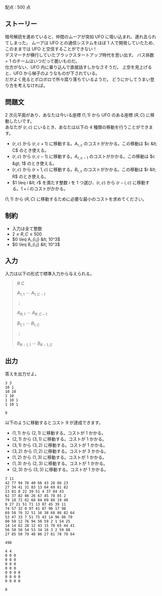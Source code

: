 配点 : $500$ 点

## ストーリー

暗号解読を進めていると、仲間のムーアが突如 UFO に吸い込まれ、連れ去られてしまった。
ムーアは UFO との通信システムをほぼ 1 人で開発していたため、このままでは UFO と交信することができない！<br>
デスマーチが横行していたブラックスタートアップ時代を思い出す。
バス係数${} = 1$ のチームはいつだって脆いものだ。<br>
仕方がない、UFO 内に乗り込んで直接話すしかなさそうだ。
上空を見上げると、UFO から梯子のようなものが下されている。<br>
だがよく見るとボロボロで所々腐り落ちているようだ。
どうにかしてうまい登り方を考えなければ。

## 問題文

$2$ 次元平面があり、あなたは今いる座標 $(1, 1)$ から UFO のある座標 $(R, C)$ に移動したいです。<br>
あなたが $(r, c)$ にいるとき、あなたは以下の $4$ 種類の移動を行うことができます。  

- $(r, c)$ から $(r, c + 1)$ に移動する。$A_{r, c}$ のコストがかかる。この移動は $c &lt; C$ のとき使える。
- $(r, c)$ から $(r, c - 1)$ に移動する。$A_{r, c - 1}$ のコストがかかる。この移動は $c &gt; 1$ のとき使える。
- $(r, c)$ から $(r + 1, c)$ に移動する。$B_{r, c}$ のコストがかかる。この移動は $r &lt; R$ のとき使える。
- $1 \leq i &lt; r$ を満たす整数 $i$ を $1$ つ選び、$(r, c)$ から $(r - i, c)$ に移動する。$1 + i$ のコストがかかる。

$(1, 1)$ から $(R, C)$ に移動するために必要な最小のコストを求めてください。

## 制約

- 入力は全て整数
- $2 \leq R, C \leq 500$
- $0 \leq A_{i,j} &lt; 10^3$
- $0 \leq B_{i,j} &lt; 10^3$

## 入力

入力は以下の形式で標準入力から与えられる。

> $R$ $C$
> 
> $A_{1,1}$ $\cdots$ $A_{1,C-1}$
> 
> $\vdots$
> 
> $A_{R,1}$ $\cdots$ $A_{R,C-1}$
> 
> $B_{1,1}$ $\cdots$ $B_{1,C}$
> 
> $\vdots$
> 
> $B_{R-1,1}$ $\cdots$ $B_{R-1,C}$

## 出力

答えを出力せよ。

```input1
3 3
10 1
10 10
1 10
1 10 1
1 10 1
```

```output1
9
```

以下のように移動するとコスト $9$ が達成できます。

- $(1, 1)$ から $(2, 1)$ に移動する。コストが $1$ かかる。
- $(2, 1)$ から $(3, 1)$ に移動する。コストが $1$ かかる。
- $(3, 1)$ から $(3, 2)$ に移動する。コストが $1$ かかる。
- $(3, 2)$ から $(1, 2)$ に移動する。コストが $3$ かかる。
- $(1, 2)$ から $(1, 3)$ に移動する。コストが $1$ かかる。
- $(1, 3)$ から $(2, 3)$ に移動する。コストが $1$ かかる。
- $(2, 3)$ から $(3, 3)$ に移動する。コストが $1$ かかる。

```input2
7 11
42 77 94 76 40 66 43 28 66 23
27 34 41 31 83 13 64 69 81 82
23 81 0 22 39 51 4 37 84 43
62 37 82 86 26 67 45 78 85 2
79 18 72 62 68 84 69 88 19 48
0 27 21 51 71 13 87 45 39 11
74 57 32 0 97 41 87 96 17 98
69 58 76 32 51 16 38 68 86 82 64
53 47 33 7 51 75 43 14 96 86 70
80 58 12 76 94 50 59 2 1 54 25
14 14 62 28 12 43 15 70 65 44 41
56 50 50 54 53 34 16 3 2 59 88
27 85 50 79 48 86 27 81 78 78 64
```

```output2
498
```

```input3
4 4
0 0 0
0 0 0
0 0 0
0 0 0
0 0 0 0
0 0 0 0
0 0 0 0
```

```output3
0
```